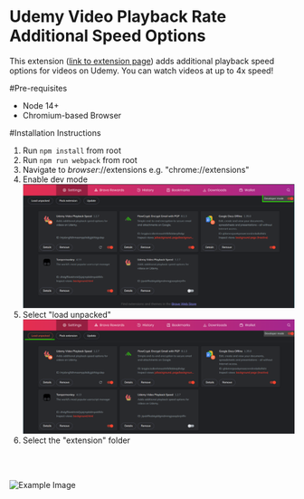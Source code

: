 # Udemy Video Playback Rate Additional Speed Options

This extension ([link to extension page](https://chrome.google.com/webstore/detail/udemy-video-playback-spee/jipobffkabkgddgmdmmgjoaopbnjnffn?hl=en-US&gl=US)) adds additional playback speed options for videos on Udemy.
You can watch videos at up to 4x speed!

#Pre-requisites 
- Node 14+
- Chromium-based Browser 

#Installation Instructions

1) Run `npm install` from root
2) Run `npm run webpack` from root
3) Navigate to _browser_://extensions e.g. "chrome://extensions"
4) Enable dev mode
![Dev Mode](/screenshots/dev_mode.png)
5) Select "load unpacked"
![Load Unpacked](/screenshots/load_unpacked.png)
6) Select the "extension" folder
<br/>
<br/>

![Example Image](/screenshots/example.png)
